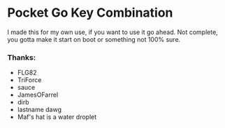Pocket Go Key Combination
===

I made this for my own use, if you want to use it go ahead. 
Not complete, you gotta make it start on boot or something not 100% sure.

### Thanks:
 - FLG82
 - TriForce
 - sauce
 - JamesOFarrel
 - dirb
 - lastname dawg
 - Maf's hat is a water droplet
